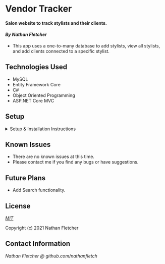 # Vendor Tracker


#### Salon website to track stylists and their clients.

#### _By Nathan Fletcher_

* This app uses a one-to-many database to add stylists, view all stylists, and add clients connected to a specific stylist.

## Technologies Used

* MySQL
* Entity Framework Core
* C#
* Object Oriented Programming
* ASP.NET Core MVC

## Setup

<details>
<summary>Setup & Installation Instructions</summary>


#### Installations (if necessary)
* Install C# and .NET using the [.NET 5 SDK](https://dotnet.microsoft.com/download/dotnet-core/thank-you/sdk-5.0.100-macos-x64-installer)
* Install [MySql Community Server](https://dev.mysql.com/downloads/file/?id=484914)
* Install [MySql Workbench](https://dev.mysql.com/downloads/file/?id=484391)

#### Setup
* Clone this repository to your local machine
* Navigate to the HairSalon.Solution create a file named "appsettings.json" 
* Add the following code to the file:
  ```
  {
    "ConnectionStrings": {
        "DefaultConnection": "Server=localhost;Port=3306;database=nathan_fletcher;uid=root;pwd=[YOUR-PASSWORD-HERE];"
    }
  }
  ```
* Navigate to the HairSalon folder and run the following commands:
* `dotnet add package Microsoft.EntityFrameworkCore -v 5.0.0`
* `dotnet add package Pomelo.EntityFrameworkCore.MySql -v 5.0.0-alpha.2`
* `dotnet add package Microsoft.EntityFrameworkCore.Proxies -v 5.0.0`

#### Import the database
* Run the command "$ mySql -uroot -p[YOUR-PASSWORD-HERE]", replacing [YOUR-PASSWORD-HERE] with your own MySql password
* Open MySql Workbench
* Select your preferred server(default is root)
* In the "Navigator > Administration" window, select "Data Import/ Restore"
* In "Import Options", select "Import From Self-Contained File"
* Navigate to "HairSalon.Solutions/nathan_fletcher.sql" in the search input
* Under "Default Schema to be Imported to" select the "New" button
* Enter "nathan_fletcher" and click "OK"
* Navigate to the "Import Progress" tab and click "Start Import" in the bottom right corner of the window
* Reopen the "Navigator>Schemas" tab, Right click and select "refresh all" to see the imported database

#### Start
* From the terminal in the HairSalon folder, run the following commands:
* `dotnet restore`
* `dotnet build` to compile the project.
* `dotnet run` to start the server.
* Enter localhost:5000 in your browser to start using the app. 
</details>

## Known Issues
* There are no known issues at this time.
* Please contact me if you find any bugs or have suggestions. 

## Future Plans
* Add Search functionality.

## License

_[MIT](https://opensource.org/licenses/MIT)_  

Copyright (c) 2021 Nathan Fletcher 

## Contact Information

_Nathan Fletcher @ github.com/nathanfletch_  
